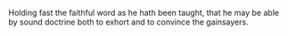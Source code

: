Holding fast the faithful word as he hath been taught, that he may be able by sound doctrine both to exhort and to convince the gainsayers.
